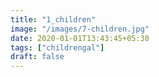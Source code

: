 ```yaml
---
title: "1_children"
image: "/images/7-children.jpg"
date: 2020-01-01T13:43:45+05:30
tags: ["childrengal"]
draft: false
---
```


